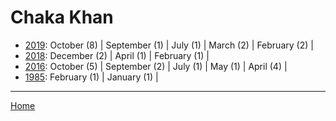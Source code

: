 # Chaka Khan

  * [2019](./chaka-khan-2019.md): 
      October (8) | 
      September (1) | 
      July (1) | 
      March (2) | 
      February (2) | 
  * [2018](./chaka-khan-2018.md): 
      December (2) | 
      April (1) | 
      February (1) | 
  * [2016](./chaka-khan-2016.md): 
      October (5) | 
      September (2) | 
      July (1) | 
      May (1) | 
      April (4) | 
  * [1985](./chaka-khan-1985.md): 
      February (1) | 
      January (1) | 

----

[Home](../)
